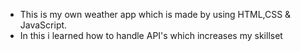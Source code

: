 - This is my own weather app which is made by using HTML,CSS & JavaScript.
- In this i learned how to handle API's which increases my skillset
